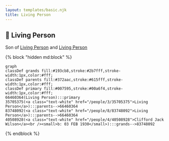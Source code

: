 ```yaml
---
layout: templates/basic.njk
title: Living Person
---
```

## 🔵 Living Person

Son of [Living Person](/people/8/83748092) and [Living Person](/people/3/35705375)

{% block "hidden md:block" %}
```mermaid
graph
classDef grands fill:#193cb8,stroke:#2b7fff,stroke-width:1px,color:#fff;
classDef parents fill:#372aac,stroke:#615fff,stroke-width:1px,color:#fff;
classDef primary fill:#007595,stroke:#00a6f4,stroke-width:1px,color:#fff;
66460364(Living Person):::primary
35705375(<a class="text-white" href="/people/3/35705375">Living Person</a>):::parents-->66460364
83748092(<a class="text-white" href="/people/8/83748092">Living Person</a>):::parents-->66460364
40508928(<a class="text-white" href="/people/4/40508928">Clifford Jack Wilson</a><br /><small>b: 03 FEB 1930</small>):::grands-->83748092
```
{% endblock %}
